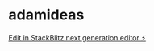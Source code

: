 # adamideas

[Edit in StackBlitz next generation editor ⚡️](https://stackblitz.com/~/github.com/chiswanjo/adamideas)